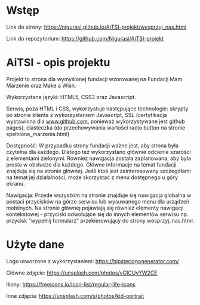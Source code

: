 # Wstęp

Link do strony: https://nigurasi.github.io/AiTSI-projekt/wesprzyj_nas.html

Link do repozytorium: https://github.com/Nigurasi/AiTSI-projekt

# AiTSI - opis projektu

Projekt to strona dla wymyślonej fundacji wzorowanej na Fundacji Mam Marzenie oraz Make a Wish.

Wykorzystane języki: HTML5, CSS3 oraz Javascript.

Serwis, poza HTML i CSS, wykorzystuje następujące technologie: skrypty po stronie klienta z wykorzystaniem Javascript, SSL (certyfikacja wystawiona dla www.github.com, ponieważ wykorzystywane jest github pages), ciasteczka (do przechowywania wartości radio button na stronie spełnione_marzenia.html)

Dostępność: W przypadku strony fundacji ważne jest, aby strona była czytelna dla każdego. Dlatego też wykorzystano głównie odcienie szarości z elementami zielonymi. Również nawigacja została zaplanowana, aby była prosta w obsłudze dla każdego. Główne informacje na temat fundacji znajdują się na stronie głównej. Jeśli ktoś jest zainteresowany szczegółami na temat jej działalności, może skorzystać z menu dostępnego u góry ekranu.

Nawigacja: Przede wszystkim na stronie znajduje się nawigacja globalna w postaci przycisków na górze serwisu lub wysuwanego menu dla urządzeń mobilnych. Na stronie głównej pojawiają się również elementy nawigacji kontekstowej - przyciski odwołujące się do innych elementów serwisu np. przycisk "wypełnij formularz" przekierowujący do strony wesprzyj_nas.html.

# Użyte dane

Logo utworzone z wykorzystaniem: https://hipsterlogogenerator.com/

Główne zdjęcie: https://unsplash.com/photos/vGICUyYW2CE

Ikony: https://freeicons.io/icon-list/regular-life-icons

Inne zdjęcia: https://unsplash.com/s/photos/kid-portrait